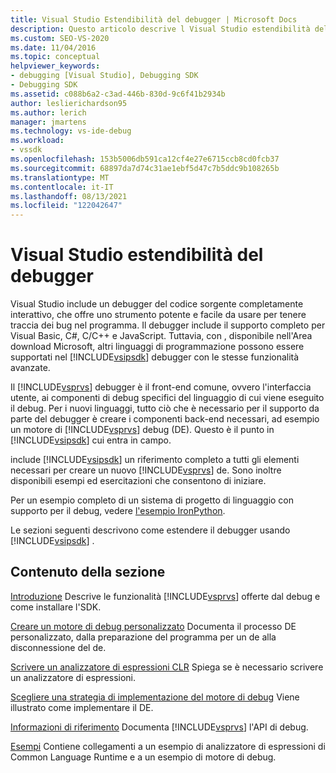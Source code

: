 ```yaml
---
title: Visual Studio Estendibilità del debugger | Microsoft Docs
description: Questo articolo descrive l Visual Studio estendibilità del debugger e fornisce collegamenti ad articoli Visual Studio debug.
ms.custom: SEO-VS-2020
ms.date: 11/04/2016
ms.topic: conceptual
helpviewer_keywords:
- debugging [Visual Studio], Debugging SDK
- Debugging SDK
ms.assetid: c088b6a2-c3ad-446b-830d-9c6f41b2934b
author: leslierichardson95
ms.author: lerich
manager: jmartens
ms.technology: vs-ide-debug
ms.workload:
- vssdk
ms.openlocfilehash: 153b5006db591ca12cf4e27e6715ccb8cd0fcb37
ms.sourcegitcommit: 68897da7d74c31ae1ebf5d47c7b5ddc9b108265b
ms.translationtype: MT
ms.contentlocale: it-IT
ms.lasthandoff: 08/13/2021
ms.locfileid: "122042647"
---
```

# <a name="visual-studio-debugger-extensibility"></a>Visual Studio estendibilità del debugger
Visual Studio include un debugger del codice sorgente completamente interattivo, che offre uno strumento potente e facile da usare per tenere traccia dei bug nel programma. Il debugger include il supporto completo per Visual Basic, C#, C/C++ e JavaScript. Tuttavia, con , disponibile nell'Area download Microsoft, altri linguaggi di programmazione possono essere supportati nel [!INCLUDE[vsipsdk](../../extensibility/includes/vsipsdk_md.md)] debugger con le stesse funzionalità avanzate. [](https://www.microsoft.com/download/details.aspx?id=21835)

 Il [!INCLUDE[vsprvs](../../code-quality/includes/vsprvs_md.md)] debugger è il front-end comune, ovvero l'interfaccia utente, ai componenti di debug specifici del linguaggio di cui viene eseguito il debug. Per i nuovi linguaggi, tutto ciò che è necessario per il supporto da parte del debugger è creare i componenti back-end necessari, ad esempio un motore di [!INCLUDE[vsprvs](../../code-quality/includes/vsprvs_md.md)] debug (DE). Questo è il punto in [!INCLUDE[vsipsdk](../../extensibility/includes/vsipsdk_md.md)] cui entra in campo.

 include [!INCLUDE[vsipsdk](../../extensibility/includes/vsipsdk_md.md)] un riferimento completo a tutti gli elementi necessari per creare un nuovo [!INCLUDE[vsprvs](../../code-quality/includes/vsprvs_md.md)] de. Sono inoltre disponibili esempi ed esercitazioni che consentono di iniziare.

 Per un esempio completo di un sistema di progetto di linguaggio con supporto per il debug, vedere [l'esempio IronPython](https://www.microsoft.com/download/details.aspx?id=55984).

 Le sezioni seguenti descrivono come estendere il debugger usando [!INCLUDE[vsipsdk](../../extensibility/includes/vsipsdk_md.md)] .

## <a name="in-this-section"></a>Contenuto della sezione
 [Introduzione](../../extensibility/debugger/getting-started-with-debugger-extensibility.md) Descrive le funzionalità [!INCLUDE[vsprvs](../../code-quality/includes/vsprvs_md.md)] offerte dal debug e come installare l'SDK.

 [Creare un motore di debug personalizzato](../../extensibility/debugger/creating-a-custom-debug-engine.md) Documenta il processo DE personalizzato, dalla preparazione del programma per un de alla disconnessione del de.

 [Scrivere un analizzatore di espressioni CLR](../../extensibility/debugger/writing-a-common-language-runtime-expression-evaluator.md) Spiega se è necessario scrivere un analizzatore di espressioni.

 [Scegliere una strategia di implementazione del motore di debug](../../extensibility/debugger/choosing-a-debug-engine-implementation-strategy.md) Viene illustrato come implementare il DE.

 [Informazioni di riferimento](../../extensibility/debugger/reference/reference-visual-studio-debugging-apis.md) Documenta [!INCLUDE[vsprvs](../../code-quality/includes/vsprvs_md.md)] l'API di debug.

 [Esempi](../../extensibility/debugger/visual-studio-debugging-samples.md) Contiene collegamenti a un esempio di analizzatore di espressioni di Common Language Runtime e a un esempio di motore di debug.
